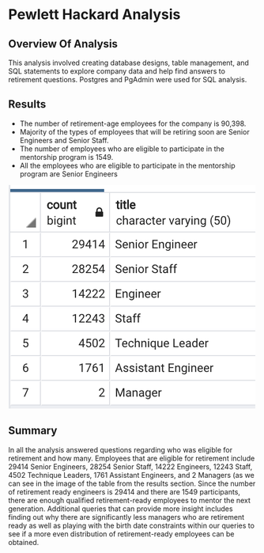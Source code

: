 # Pewlett Hackard Analysis

## Overview Of Analysis

This analysis involved creating database designs, table management, and SQL statements to explore company data and help find answers to retirement questions. Postgres and PgAdmin were used for SQL analysis.

## Results
- The number of retirement-age employees for the company is 90,398.
- Majority of the types of employees that will be retiring soon are Senior Engineers and Senior Staff.
- The number of employees who are eligible to participate in the mentorship program is 1549.
- All the employees who are eligible to participate in the mentorship program are Senior Engineers

![image](image.png)

## Summary
In all the analysis answered questions regarding who was eligible for retirement and how many. Employees that are eligible for retirement include 29414 Senior Engineers, 28254 Senior Staff, 14222 Engineers, 12243 Staff, 4502 Technique Leaders, 1761 Assistant Engineers, and 2 Managers (as we can see in the image of the table from the results section. Since the number of retirement ready engineers is 29414 and there are 1549 participants, there are enough qualified retirement-ready employees to mentor the next generation. Additional queries that can provide more insight includes finding out why there are significantly less managers who are retirement ready as well as playing with the birth date constraints within our queries to see if a more even distribution of retirement-ready employees can be obtained.
